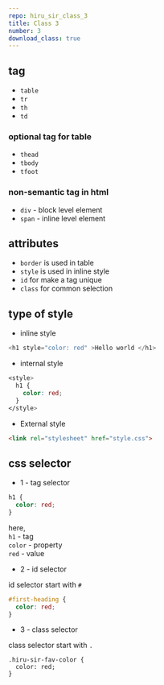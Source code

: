 ```yaml
---
repo: hiru_sir_class_3
title: Class 3
number: 3
download_class: true
---
```


## tag 

* `table`
* `tr`
* `th`
* `td`

### optional tag for table

* `thead`
* `tbody`
* `tfoot`

### non-semantic tag in html

* `div` - block level element 
* `span` - inline level element 


## attributes 

* `border`  is used in table 
* `style`  is used in inline style 
* `id` for make a tag unique
* `class` for common selection 


## type of style

* inline style    

~~~php
<h1 style="color: red" >Hello world </h1>
~~~

* internal style 

~~~css
<style>
  h1 {
    color: red;
  }
</style>
~~~

* External style 

~~~html
<link rel="stylesheet" href="style.css">
~~~

## css selector 

* 1 - tag selector

~~~css
h1 {
  color: red;
}
~~~

here,     
`h1` - tag       
`color` - property      
`red` - value       

* 2 - id selector 

id selector start with `#`

~~~css
#first-heading {
  color: red;
}
~~~

* 3 - class selector

class selector start with `.`

~~~
.hiru-sir-fav-color {
  color: red;
}
~~~











